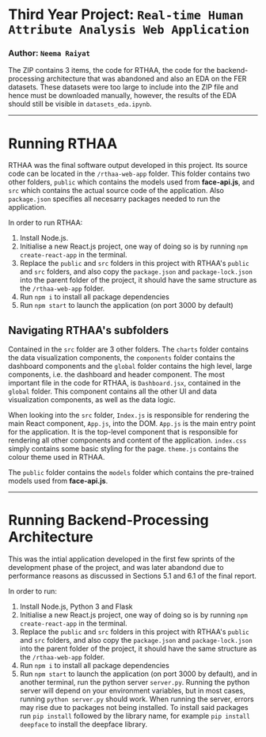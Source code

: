 # **Third Year Project: `Real-time Human Attribute Analysis Web Application`** 






### Author: `Neema Raiyat`

The ZIP contains 3 items, the code for RTHAA, the code for the backend-processing architecture that was abandoned and also an EDA on the FER datasets. These datasets were too large to include into the ZIP file and hence must be downloaded manually, however, the results of the EDA should still be visible in `datasets_eda.ipynb`.

---

# Running RTHAA

RTHAA was the final software output developed in this project. Its source code can be located in the `/rthaa-web-app` folder. This folder contains two other folders, `public` which contains the models used from **face-api.js**, and `src` which contains the actual source code of the application. Also `package.json` specifies all necesarry packages needed to run the application.

In order to run RTHAA:

1. Install Node.js.
2. Initialise a new React.js project, one way of doing so is by running `npm create-react-app` in the terminal.
3. Replace the `public` and `src` folders in this project with RTHAA's `public` and `src` folders, and also copy the `package.json` and `package-lock.json` into the parent folder of the project, it should have the same structure as the `/rthaa-web-app` folder.
4. Run `npm i` to install all package dependencies
5. Run `npm start` to launch the application (on port 3000 by default)

## Navigating RTHAA's subfolders

Contained in the `src` folder are 3 other folders. The `charts` folder contains the data visualization components, the `components` folder contains the dashboard components and the `global` folder contains the high level, large components, i.e. the dashboard and header component. The most important file in the code for RTHAA, is `Dashboard.jsx`, contained in the `global` folder. This component contains all the other UI and data visualization components, as well as the data logic.

When looking into the `src` folder, `Index.js` is responsible for rendering the main React component, `App.js`, into the DOM. `App.js` is the main entry point for the application. It is the top-level component that is responsible for rendering all other components and content of the application. `index.css` simply contains some basic styling for the page. `theme.js` contains the colour theme used in RTHAA.

The `public` folder contains the `models` folder which contains the pre-trained models used from **face-api.js**.

---


# Running Backend-Processing Architecture

This was the intial application developed in the first few sprints of the development phase of the project, and was later abandond due to performance reasons as discussed in Sections 5.1 and 6.1 of the final report. 

In order to run:

1. Install Node.js, Python 3 and Flask
2. Initialise a new React.js project, one way of doing so is by running `npm create-react-app` in the terminal.
3. Replace the `public` and `src` folders in this project with RTHAA's `public` and `src` folders, and also copy the `package.json` and `package-lock.json` into the parent folder of the project, it should have the same structure as the `/rthaa-web-app` folder.
4. Run `npm i` to install all package dependencies
5. Run `npm start` to launch the application (on port 3000 by default), and in another terminal, run the python server `server.py`. Running the python server will depend on your environment variables, but in most cases, running `python server.py` should work. When running the server, errors may rise due to packages not being installed. To install said packages run `pip install` followed by the library name, for example `pip install deepface` to install the deepface library.